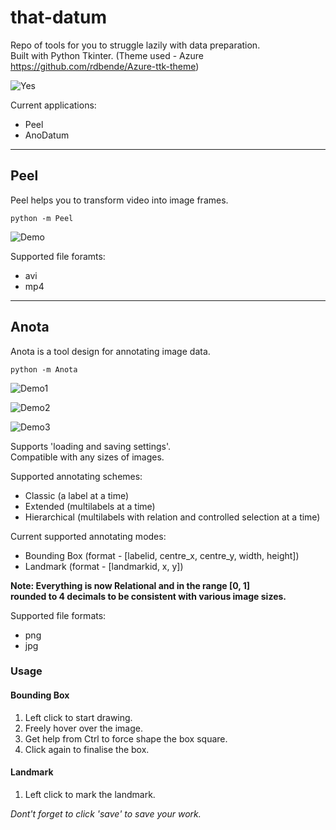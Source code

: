 # that-datum
Repo of tools for you to struggle lazily with data preparation.<br>
Built with Python Tkinter. (Theme used - Azure https://github.com/rdbende/Azure-ttk-theme)<br>

![Yes](https://github.com/u-need-dropout/that-datum/blob/main/images/violet-hai.gif)

Current applications:<br>
+ Peel<br>
+ AnoDatum<br>

----

## Peel
Peel helps you to transform video into image frames.<br>

    python -m Peel

![Demo](https://github.com/u-need-dropout/that-datum/blob/main/images/Peel-demo.png)

Supported file foramts:<br>
+ avi<br>
+ mp4<br>

----

## Anota
Anota is a tool design for annotating image data.<br>

    python -m Anota

![Demo1](https://github.com/u-need-dropout/that-datum/blob/main/images/Anota-demo.png)

![Demo2](https://github.com/u-need-dropout/that-datum/blob/main/images/Anota-demo-dark.png)

![Demo3](https://github.com/u-need-dropout/that-datum/blob/main/images/Anota-demo.gif)

Supports 'loading and saving settings'.<br>
Compatible with any sizes of images.<br>

Supported annotating schemes:<br>
+ Classic (a label at a time) <br>
+ Extended (multilabels at a time) <br>
+ Hierarchical (multilabels with relation and controlled selection at a time) <br>

Current supported annotating modes:<br>
+ Bounding Box (format - [labelid, centre_x, centre_y, width, height])<br>
+ Landmark (format - [landmarkid, x, y])<br>

**Note: Everything is now Relational and in the range [0, 1] <br>
rounded to 4 decimals to be consistent with various image sizes.**<br>

Supported file formats:<br>
+ png<br>
+ jpg

### Usage
#### Bounding Box
1. Left click to start drawing.
2. Freely hover over the image.
3. Get help from Ctrl to force shape the box square.
4. Click again to finalise the box.

#### Landmark
1. Left click to mark the landmark.

*Dont't forget to click 'save' to save your work.*
